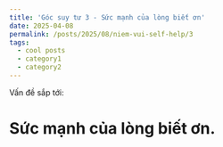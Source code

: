 ```yaml
---
title: 'Góc suy tư 3 - Sức mạnh của lòng biết ơn'
date: 2025-04-08
permalink: /posts/2025/08/niem-vui-self-help/3
tags:
  - cool posts
  - category1
  - category2
---
```

Vấn đề sắp tới:

# Sức mạnh của lòng biết ơn.
